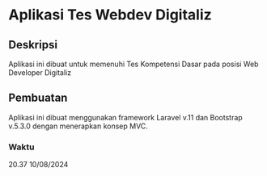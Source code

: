 # Aplikasi Tes Webdev Digitaliz
## Deskripsi
Aplikasi ini dibuat untuk memenuhi Tes Kompetensi Dasar pada posisi Web Developer Digitaliz
## Pembuatan
Aplikasi ini dibuat menggunakan framework Laravel v.11 dan Bootstrap v.5.3.0 dengan menerapkan konsep MVC.
### Waktu
20.37 10/08/2024
